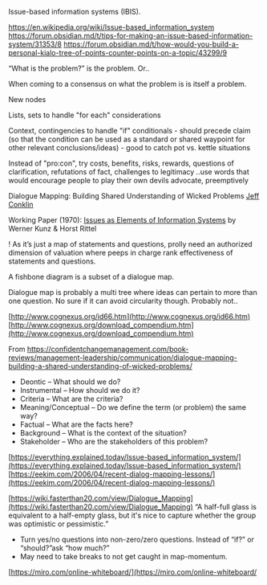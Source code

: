 Issue-based information systems (IBIS).

https://en.wikipedia.org/wiki/Issue-based_information_system
https://forum.obsidian.md/t/tips-for-making-an-issue-based-information-system/31353/8
https://forum.obsidian.md/t/how-would-you-build-a-personal-kialo-tree-of-points-counter-points-on-a-topic/43299/9

“What is the problem?” is the problem. Or..

When coming to a consensus on what the problem is is itself a problem.

New nodes

Lists, sets to handle "for each" considerations

Context, contingencies to handle "if" conditionals - should precede claim (so that the condition can be used as a standard or shared waypoint for other relevant conclusions/ideas) - good to catch pot vs. kettle situations

Instead of "pro:con", try costs, benefits, risks, rewards, questions of clarification, refutations of fact, challenges to legitimacy ..use words that would encourage people to play their own devils advocate, preemptively

Dialogue Mapping: Building Shared Understanding of Wicked Problems
[Jeff Conklin](https://www.goodreads.com/author/show/7465587.Jeff_Conklin)

Working Paper (1970): [Issues as Elements of Information Systems](http://citeseerx.ist.psu.edu/viewdoc/download?doi=10.1.1.134.1741&rep=rep1&type=pdf) by Werner Kunz & Horst Rittel

! As it’s just a map of statements and questions, prolly need an authorized dimension of valuation where peeps in charge rank effectiveness of statements and questions.

A fishbone diagram is a subset of a dialogue map.

Dialogue map is probably a multi tree where ideas can pertain to more than one question. No sure if it can avoid circularity though. Probably not..

[http://www.cognexus.org/id66.htm](http://www.cognexus.org/id66.htm)
[http://www.cognexus.org/download_compendium.htm](http://www.cognexus.org/download_compendium.htm)

From https://confidentchangemanagement.com/book-reviews/management-leadership/communication/dialogue-mapping-building-a-shared-understanding-of-wicked-problems/
- Deontic – What should we do?
- Instrumental – How should we do it?
- Criteria – What are the criteria?
- Meaning/Conceptual – Do we define the term (or problem) the same way?
- Factual – What are the facts here?
- Background – What is the context of the situation?
- Stakeholder – Who are the stakeholders of this problem?

[https://everything.explained.today/Issue-based_information_system/](https://everything.explained.today/Issue-based_information_system/)
[https://eekim.com/2006/04/recent-dialog-mapping-lessons/](https://eekim.com/2006/04/recent-dialog-mapping-lessons/)

[https://wiki.fasterthan20.com/view/Dialogue_Mapping](https://wiki.fasterthan20.com/view/Dialogue_Mapping)
“A half-full glass is equivalent to a half-empty glass, but it's nice to capture whether the group was optimistic or pessimistic.”

- Turn yes/no questions into non-zero/zero questions. Instead of “if?” or “should?”ask “how much?”
- May need to take breaks to not get caught in map-momentum.

[https://miro.com/online-whiteboard/](https://miro.com/online-whiteboard/